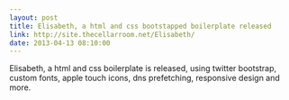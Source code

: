 ```yaml
---
layout: post
title: Elisabeth, a html and css bootstapped boilerplate released
link: http://site.thecellarroom.net/Elisabeth/
date: 2013-04-13 08:10:00
---
```


Elisabeth, a html and css boilerplate is released, using twitter bootstrap, custom fonts, apple touch icons, dns prefetching, responsive design and more.
